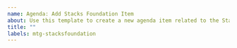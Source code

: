 ```yaml
---
name: Agenda: Add Stacks Foundation Item
about: Use this template to create a new agenda item related to the Stacks Foundation.
title: ""
labels: mtg-stacksfoundation
---
```


<!-- These agenda items generally relate to the Stacks Foundation and its operations. -->
